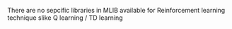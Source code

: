 There are no sepcific libraries in MLIB available for Reinforcement learning technique slike Q learning / TD learning
